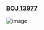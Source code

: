 ### [BOJ 13977](https://www.acmicpc.net/problem/13977)  
![image](https://github.com/elemae6/Main/assets/81418010/240a1882-3dc6-4263-93c4-19f3c352dd81)  
